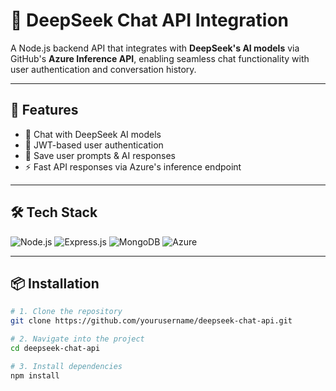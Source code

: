 # 🧠 DeepSeek Chat API Integration

A Node.js backend API that integrates with **DeepSeek's AI models** via GitHub's **Azure Inference API**, enabling seamless chat functionality with user authentication and conversation history.

---

## 🚀 Features

- 💬 Chat with DeepSeek AI models
- 🔐 JWT-based user authentication
- 📝 Save user prompts & AI responses
- ⚡ Fast API responses via Azure's inference endpoint

---

## 🛠️ Tech Stack

![Node.js](https://img.shields.io/badge/Node.js-43853D?style=for-the-badge&logo=node.js&logoColor=white)
![Express.js](https://img.shields.io/badge/Express.js-404D59?style=for-the-badge)
![MongoDB](https://img.shields.io/badge/MongoDB-4EA94B?style=for-the-badge&logo=mongodb&logoColor=white)
![Azure](https://img.shields.io/badge/Azure-0089D6?style=for-the-badge&logo=microsoft-azure&logoColor=white)

---

## 📦 Installation

```bash
# 1. Clone the repository
git clone https://github.com/yourusername/deepseek-chat-api.git

# 2. Navigate into the project
cd deepseek-chat-api

# 3. Install dependencies
npm install
